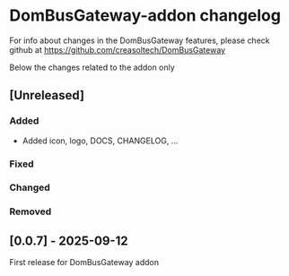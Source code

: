 # DomBusGateway-addon changelog

For info about changes in the DomBusGateway features, please check github at https://github.com/creasoltech/DomBusGateway

Below the changes related to the addon only


## [Unreleased]

### Added

- Added icon, logo, DOCS, CHANGELOG, ...

### Fixed

### Changed

### Removed


## [0.0.7] - 2025-09-12

First release for DomBusGateway addon
